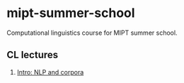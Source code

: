 # mipt-summer-school
Computational linguistics course for MIPT summer school.

## CL lectures
1. [Intro: NLP and corpora](https://github.com/religofsil/mipt-summer-school/blob/master/1_NLP_corpora.pdf)
